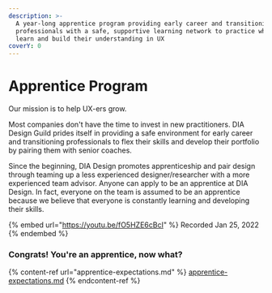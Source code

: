 ```yaml
---
description: >-
  A year-long apprentice program providing early career and transitioning
  professionals with a safe, supportive learning network to practice what they
  learn and build their understanding in UX
coverY: 0
---
```


# Apprentice Program

Our mission is to help UX-ers grow.

Most companies don't have the time to invest in new practitioners. DIA Design Guild prides itself in providing a safe environment for early career and transitioning professionals to flex their skills and develop their portfolio by pairing them with senior coaches.

Since the beginning, DIA Design promotes apprenticeship and pair design through teaming up a less experienced designer/researcher with a more experienced team advisor. Anyone can apply to be an apprentice at DIA Design. In fact, everyone on the team is assumed to be an apprentice because we believe that everyone is constantly learning and developing their skills.

{% embed url="https://youtu.be/fO5HZE6cBcI" %}
Recorded Jan 25, 2022
{% endembed %}

### Congrats! You're an apprentice, now what?

{% content-ref url="apprentice-expectations.md" %}
[apprentice-expectations.md](apprentice-expectations.md)
{% endcontent-ref %}
